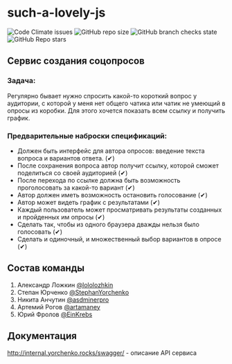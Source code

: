 # such-a-lovely-js
![Code Climate issues](https://img.shields.io/badge/love--js-100%25-green)
![GitHub repo size](https://img.shields.io/github/repo-size/StephanYorchenko/such-a-lovely-js)
![GitHub branch checks state](https://img.shields.io/github/checks-status/StephanYorchenko/such-a-lovely-js/master)
![GitHub Repo stars](https://img.shields.io/github/stars/StephanYorchenko/such-a-lovely-js?style=social)

## Сервис создания соцопросов

### Задача: 
  Регулярно бывает нужно спросить какой-то короткий вопрос у аудитории, с которой у меня нет общего чатика или чатик не умеющий в опросы из коробки. Для этого хочется показать всем ссылку и получить график.

### Предварительные наброски спецификаций:
 - Должен быть интерфейс для автора опросов: введение текста вопроса и вариантов ответа. (✔)
 - После сохранения вопроса автор получит ссылку, которой сможет поделиться со своей аудиторией (✔)
 - После перехода по ссылке должна быть возможность проголосовать за какой-то вариант (✔)
 - Автор должен иметь возможность остановить голосование (✔)
 - Автор может видеть график с результатами (✔)
 - Каждый пользователь может просматривать результаты созданных и пройденных им опросы (✔)
 - Сделать так, чтобы из одного браузера дважды нельзя было голосовать (✔)
 - Сделать и одиночный, и множественный выбор вариантов в опросе (✔)


Состав команды
---

  1. Александр Ложкин [ @lololozhkin ](https://github.com/lololozhkin)
  2. Степан Юрченко [ @StephanYorchenko ](https://github.com/StephanYorchenko)
  3. Никита Анчутин [ @asdminerpro ](https://github.com/asdminerpro)
  4. Артемий Рогов [ @artamaney ](https://github.com/artamaney)
  5. Юрий Фролов [ @EinKrebs ](https://github.com/EinKrebs)

Документация
---
http://internal.yorchenko.rocks/swagger/ - описание API сервиса
